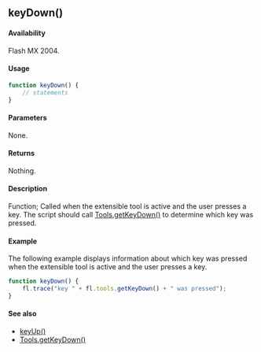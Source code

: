 ## keyDown()

#### Availability

Flash MX 2004.

#### Usage

```javascript
function keyDown() {
    // statements
}
```

#### Parameters

None.

#### Returns

Nothing.

#### Description

Function; Called when the extensible tool is active and the user presses a key. The script should call
[Tools.getKeyDown()](../Tools_object/Tools4.md) to determine which key was pressed.

#### Example

The following example displays information about which key was pressed when the extensible tool is active and the user presses a key.

```javascript
function keyDown() {
    fl.trace("key " + fl.tools.getKeyDown() + " was pressed");
}
```

#### See also

- [keyUp()](../Top-level_functions_and_methods/keyUp.md)
- [Tools.getKeyDown()](../Tools_object/Tools4.md)
